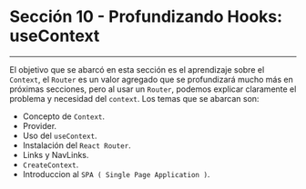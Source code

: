 # Sección 10 - Profundizando Hooks: useContext
___

El objetivo que se abarcó en esta sección es el aprendizaje sobre el `Context`, el `Router` es un valor agregado que se profundizará mucho más en próximas secciones, pero al usar un `Router`, podemos explicar claramente el problema y necesidad del `context`. Los temas que se abarcan son: 

- Concepto de `Context`.
- Provider.
- Uso del `useContext`.
- Instalación del `React Router`.
- Links y NavLinks.
- `CreateContext`.
- Introduccion al `SPA ( Single Page Application )`.


